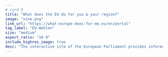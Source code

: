 ```yaml
---
# card 9
title: "What does the EU do for you & your region?"
image: "nine.png"
link_url: "https://what-europe-does-for-me.eu/en/portal"
tag_label: "EU-Wahlen"
size: "medium"
aspect_ratio: "16-9"
include_highres_image: true
desc: "The interactive site of the European Parliament provides information on the most important topics of EU policy. "
---
```

